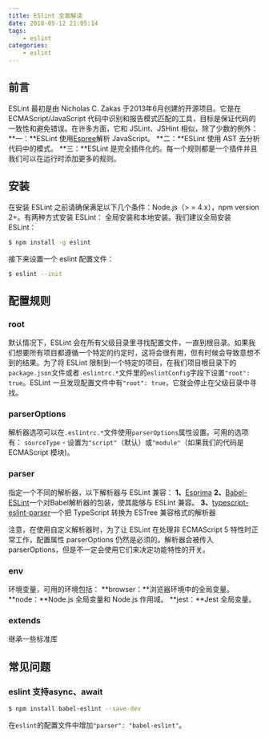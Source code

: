 ```yaml
---
title: ESlint 全面解读
date: 2018-05-12 21:05:14
tags: 
    - eslint
categories:
    - eslint
---
```


## 前言
ESLint 最初是由 Nicholas C. Zakas 于2013年6月创建的开源项目。它是在 ECMAScript/JavaScript 代码中识别和报告模式匹配的工具，目标是保证代码的一致性和避免错误。在许多方面，它和 JSLint、JSHint 相似，除了少数的例外：
**一：**ESLint 使用[Espree](https://github.com/eslint/espree)解析 JavaScript。
**二：**ESLint 使用 AST 去分析代码中的模式。
**三：**ESLint 是完全插件化的。每一个规则都是一个插件并且我们可以在运行时添加更多的规则。

## 安装
在安装 ESLint 之前请确保满足以下几个条件：Node.js（> = 4.x），npm version 2+。有两种方式安装 ESLint： 全局安装和本地安装。我们建议全局安装 ESLint：
``` bash
$ npm install -g eslint
```
接下来设置一个 eslint 配置文件：
``` bash
$ eslint --init
```

## 配置规则

### root
默认情况下，ESLint 会在所有父级目录里寻找配置文件，一直到根目录。如果我们想要所有项目都遵循一个特定的约定时，这将会很有用，但有时候会导致意想不到的结果。为了将 ESLint 限制到一个特定的项目，在我们项目根目录下的`package.json`文件或者`.eslintrc.*`文件里的`eslintConfig`字段下设置`"root": true`。ESLint 一旦发现配置文件中有`"root": true`，它就会停止在父级目录中寻找。

### parserOptions 
解析器选项可以在`.eslintrc.*`文件使用`parserOptions`属性设置。可用的选项有：
`sourceType` - 设置为`"script"`（默认）或`"module"`（如果我们的代码是 ECMAScript 模块)。

### parser
指定一个不同的解析器，以下解析器与 ESLint 兼容：
**1、**[Esprima](https://github.com/jquery/esprima)
**2、**[Babel-ESLint](https://github.com/babel/babel-eslint)一个对Babel解析器的包装，使其能够与 ESLint 兼容。
**3、**[typescript-eslint-parser](https://github.com/eslint/typescript-eslint-parser)一个把 TypeScript 转换为 ESTree 兼容格式的解析器

注意，在使用自定义解析器时，为了让 ESLint 在处理非 ECMAScript 5 特性时正常工作，配置属性 parserOptions 仍然是必须的。解析器会被传入 parserOptions，但是不一定会使用它们来决定功能特性的开关。

### env
环境变量，可用的环境包括：
**browser：**浏览器环境中的全局变量。
**node：**Node.js 全局变量和 Node.js 作用域。
**jest：**Jest 全局变量。

### extends
继承一些标准库

## 常见问题

### eslint 支持async、await

``` bash
$ npm install babel-eslint --save-dev 
```
在`eslint`的配置文件中增加`"parser": "babel-eslint"`。

